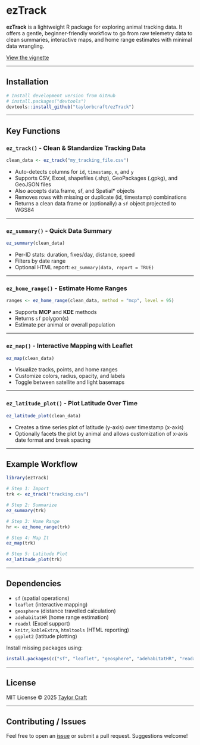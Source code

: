 # ezTrack

**ezTrack** is a lightweight R package for exploring animal tracking data. It offers a gentle, beginner-friendly workflow to go from raw telemetry data to clean summaries, interactive maps, and home range estimates with minimal data wrangling.

[View the vignette](https://taylorbcraft.github.io/ezTrack/articles/getting-started.html)

---


## Installation

```r
# Install development version from GitHub
# install.packages("devtools")
devtools::install_github("taylorbcraft/ezTrack")
```

---

## Key Functions

### `ez_track()` - Clean & Standardize Tracking Data
```r
clean_data <- ez_track("my_tracking_file.csv")
```
- Auto-detects columns for `id`, `timestamp`, `x`, and `y`
- Supports CSV, Excel, shapefiles (.shp), GeoPackages (.gpkg), and GeoJSON files
- Also accepts data.frame, sf, and Spatial* objects
- Removes rows with missing or duplicate (id, timestamp) combinations
- Returns a clean data frame or (optionally) a `sf` object projected to WGS84

---

### `ez_summary()` - Quick Data Summary
```r
ez_summary(clean_data)
```
- Per-ID stats: duration, fixes/day, distance, speed
- Filters by date range
- Optional HTML report: `ez_summary(data, report = TRUE)`

---

### `ez_home_range()` - Estimate Home Ranges
```r
ranges <- ez_home_range(clean_data, method = "mcp", level = 95)
```
- Supports **MCP** and **KDE** methods
- Returns `sf` polygon(s)
- Estimate per animal or overall population

---

### `ez_map()` - Interactive Mapping with Leaflet
```r
ez_map(clean_data)
```
- Visualize tracks, points, and home ranges
- Customize colors, radius, opacity, and labels
- Toggle between satellite and light basemaps

---

### `ez_latitude_plot()` - Plot Latitude Over Time
```r
ez_latitude_plot(clean_data)
```
- Creates a time series plot of latitude (y-axis) over timestamp (x-axis)
- Optionally facets the plot by animal and allows customization of x-axis date format and break spacing

---

## Example Workflow
```r
library(ezTrack)

# Step 1: Import
trk <- ez_track("tracking.csv")

# Step 2: Summarize
ez_summary(trk)

# Step 3: Home Range
hr <- ez_home_range(trk)

# Step 4: Map It
ez_map(trk)

# Step 5: Latitude Plot
ez_latitude_plot(trk)
```

---

## Dependencies
- `sf` (spatial operations)
- `leaflet` (interactive mapping)
- `geosphere` (distance travelled calculation)
- `adehabitatHR` (home range estimation)
- `readxl` (Excel support)
- `knitr`, `kableExtra`, `htmltools` (HTML reporting)
- `ggplot2` (latitude plotting)

Install missing packages using:
```r
install.packages(c("sf", "leaflet", "geosphere", "adehabitatHR", "readxl", "knitr", "kableExtra", "htmltools","ggplot2"))
```

---

## License
MIT License © 2025 [Taylor Craft](https://github.com/taylorbcraft)

---

## Contributing / Issues
Feel free to open an [issue](https://github.com/taylorbcraft/ezTrack/issues) or submit a pull request. Suggestions welcome!

